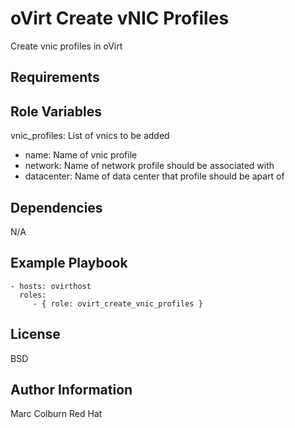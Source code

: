 oVirt Create vNIC Profiles 
=========

Create vnic profiles in oVirt

Requirements
------------


Role Variables
--------------

vnic_profiles: List of vnics to be added
* name: Name of vnic profile
* network: Name of network profile should be associated with
* datacenter: Name of data center that profile should be apart of

Dependencies
------------

N/A

Example Playbook
----------------

    - hosts: ovirthost
      roles:
         - { role: ovirt_create_vnic_profiles }

License
-------

BSD

Author Information
------------------

Marc Colburn Red Hat
